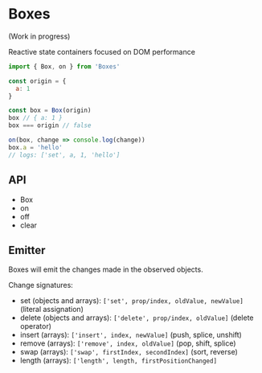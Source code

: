 Boxes
=====

(Work in progress)

Reactive state containers focused on DOM performance

```js
import { Box, on } from 'Boxes'

const origin = {
  a: 1
}

const box = Box(origin)
box // { a: 1 }
box === origin // false

on(box, change => console.log(change))
box.a = 'hello'
// logs: ['set', a, 1, 'hello']
```

## API

- Box
- on
- off
- clear

## Emitter

Boxes will emit the changes made in the observed objects.

Change signatures:

- set (objects and arrays): `['set', prop/index, oldValue, newValue]` (literal assignation)
- delete (objects and arrays): `['delete', prop/index, oldValue]` (delete operator)
- insert (arrays): `['insert', index, newValue]` (push, splice, unshift)
- remove (arrays): `['remove', index, oldValue]` (pop, shift, splice)
- swap (arrays): `['swap', firstIndex, secondIndex]` (sort, reverse)
- length (arrays): `['length', length, firstPositionChanged]`
